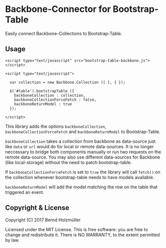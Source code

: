 # Backbone-Connector for Bootstrap-Table
Easily connect Backbone-Collections to Bootstrap-Table.

## Usage
~~~ {.html}
<script type="text/javascript" src="bootstrap-table-backbone.js"></script>

<script type="text/javascript">

  var collection = new Backbone.Collection ([ ], { });
  
  $('#table').bootstrapTable ({
    backboneCollection : collection,
    backboneCollectionForceFetch : false,
    backboneReturnModel : true
  });

</script>
~~~

This library adds the options `backboneCollection`,
`backboneCollectionForceFetch` and `backboneReturnModel` to Bootstrap-Table.

`backboneCollection` takes a collection from backbone as data-source just
like `data` or `url` would do for local or remote data-sources. It is no
longer neccessary to bridge both components manually or run two requests on
the remote data-source. You may also use different data-sources for Backbone
(like local-storage) without the need to patch bootstrap-table.

If `backboneCollectionForceFetch` is set to `true` the library will call
`fetch()` on the collection whenever bootstrap-table needs to have models
available.

`backboneReturnModel` will add the model matching the row on the table that
triggered an event.

## Copyright & License
Copyright (C) 2017 Bernd Holzmüller

Licensed under the MIT License. This is free software: you are free to
change and redistribute it. There is NO WARRANTY, to the extent
permitted by law.
